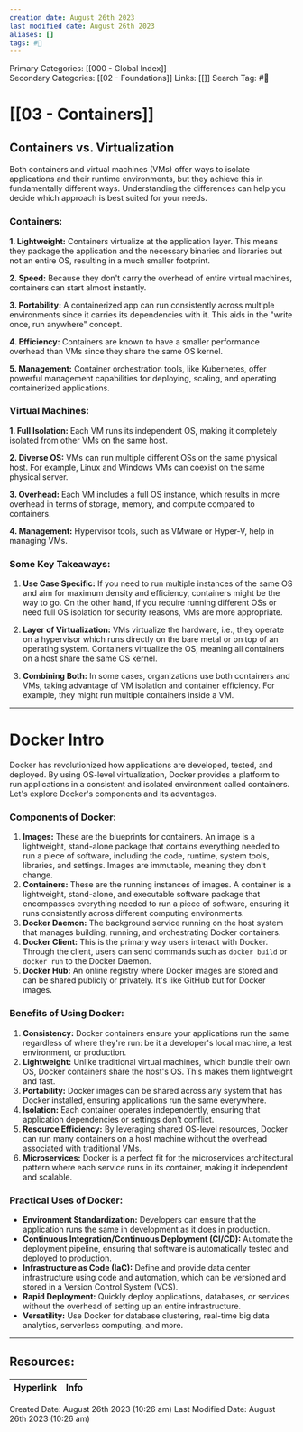 ```yaml
---
creation date: August 26th 2023
last modified date: August 26th 2023
aliases: []
tags: #📖
---
```


Primary Categories: [[000 - Global Index]]  
Secondary Categories: [[02 - Foundations]] 
Links: [[]] 
Search Tag: #📖  

# [[03 - Containers]]  

## Containers vs. Virtualization

Both containers and virtual machines (VMs) offer ways to isolate applications and their runtime environments, but they achieve this in fundamentally different ways. Understanding the differences can help you decide which approach is best suited for your needs.
### Containers:

**1. Lightweight:** Containers virtualize at the application layer. This means they package the application and the necessary binaries and libraries but not an entire OS, resulting in a much smaller footprint.

**2. Speed:** Because they don't carry the overhead of entire virtual machines, containers can start almost instantly.

**3. Portability:** A containerized app can run consistently across multiple environments since it carries its dependencies with it. This aids in the "write once, run anywhere" concept.

**4. Efficiency:** Containers are known to have a smaller performance overhead than VMs since they share the same OS kernel.

**5. Management:** Container orchestration tools, like Kubernetes, offer powerful management capabilities for deploying, scaling, and operating containerized applications.
### Virtual Machines:

**1. Full Isolation:** Each VM runs its independent OS, making it completely isolated from other VMs on the same host.

**2. Diverse OS:** VMs can run multiple different OSs on the same physical host. For example, Linux and Windows VMs can coexist on the same physical server.

**3. Overhead:** Each VM includes a full OS instance, which results in more overhead in terms of storage, memory, and compute compared to containers.

**4. Management:** Hypervisor tools, such as VMware or Hyper-V, help in managing VMs.
### Some Key Takeaways:

1. **Use Case Specific:** If you need to run multiple instances of the same OS and aim for maximum density and efficiency, containers might be the way to go. On the other hand, if you require running different OSs or need full OS isolation for security reasons, VMs are more appropriate.

2. **Layer of Virtualization:** VMs virtualize the hardware, i.e., they operate on a hypervisor which runs directly on the bare metal or on top of an operating system. Containers virtualize the OS, meaning all containers on a host share the same OS kernel.

3. **Combining Both:** In some cases, organizations use both containers and VMs, taking advantage of VM isolation and container efficiency. For example, they might run multiple containers inside a VM.

___
# Docker Intro

Docker has revolutionized how applications are developed, tested, and deployed. By using OS-level virtualization, Docker provides a platform to run applications in a consistent and isolated environment called containers. Let's explore Docker's components and its advantages.

### Components of Docker:

1. **Images:** These are the blueprints for containers. An image is a lightweight, stand-alone package that contains everything needed to run a piece of software, including the code, runtime, system tools, libraries, and settings. Images are immutable, meaning they don't change.
2. **Containers:** These are the running instances of images. A container is a lightweight, stand-alone, and executable software package that encompasses everything needed to run a piece of software, ensuring it runs consistently across different computing environments.
3. **Docker Daemon:** The background service running on the host system that manages building, running, and orchestrating Docker containers.
4. **Docker Client:** This is the primary way users interact with Docker. Through the client, users can send commands such as `docker build` or `docker run` to the Docker Daemon.
5. **Docker Hub:** An online registry where Docker images are stored and can be shared publicly or privately. It's like GitHub but for Docker images.
### Benefits of Using Docker:

1. **Consistency:** Docker containers ensure your applications run the same regardless of where they're run: be it a developer's local machine, a test environment, or production.
2. **Lightweight:** Unlike traditional virtual machines, which bundle their own OS, Docker containers share the host's OS. This makes them lightweight and fast.
3. **Portability:** Docker images can be shared across any system that has Docker installed, ensuring applications run the same everywhere.
4. **Isolation:** Each container operates independently, ensuring that application dependencies or settings don't conflict.
5. **Resource Efficiency:** By leveraging shared OS-level resources, Docker can run many containers on a host machine without the overhead associated with traditional VMs.
6. **Microservices:** Docker is a perfect fit for the microservices architectural pattern where each service runs in its container, making it independent and scalable.

### Practical Uses of Docker:

- **Environment Standardization:** Developers can ensure that the application runs the same in development as it does in production.
- **Continuous Integration/Continuous Deployment (CI/CD):** Automate the deployment pipeline, ensuring that software is automatically tested and deployed to production.
- **Infrastructure as Code (IaC):** Define and provide data center infrastructure using code and automation, which can be versioned and stored in a Version Control System (VCS).
- **Rapid Deployment:** Quickly deploy applications, databases, or services without the overhead of setting up an entire infrastructure.
- **Versatility:** Use Docker for database clustering, real-time big data analytics, serverless computing, and more.








___

## Resources:

| Hyperlink | Info |
| --------- | ---- |


Created Date: August 26th 2023 (10:26 am) 
Last Modified Date: August 26th 2023 (10:26 am)
